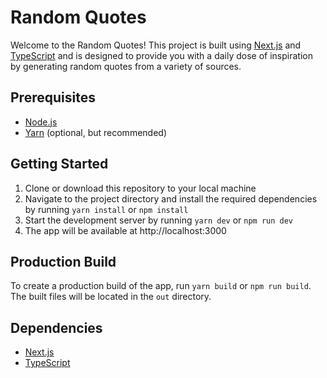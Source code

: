 # Random Quotes

Welcome to the Random Quotes! This project is built using [Next.js](https://nextjs.org/) and [TypeScript](https://www.typescriptlang.org/) and is designed to provide you with a daily dose of inspiration by generating random quotes from a variety of sources.


## Prerequisites
- [Node.js](https://nodejs.org/)
- [Yarn](https://yarnpkg.com/) (optional, but recommended)

## Getting Started
1. Clone or download this repository to your local machine
2. Navigate to the project directory and install the required dependencies by running `yarn install` or `npm install`
3. Start the development server by running `yarn dev` or `npm run dev`
4. The app will be available at http://localhost:3000

## Production Build
To create a production build of the app, run `yarn build` or `npm run build`. The built files will be located in the `out` directory.

## Dependencies
- [Next.js](https://nextjs.org/)
- [TypeScript](https://www.typescriptlang.org/)
